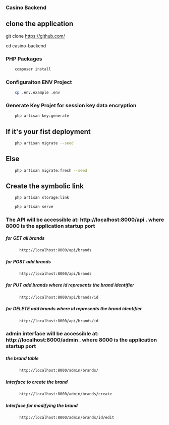 ### Casino Backend
## clone the application
git clone https://github.com/

cd casino-backend

### PHP Packages
```bash
    composer install 
```

### Configuraiton ENV Project
```bash
    cp .env.example .env
```

### Generate Key Projet for session key data encryption

```bash
    php artisan key:generate
```

## If it's your fist deployment

```bash
    php artisan migrate --seed
```

## Else

```bash
    php artisan migrate:fresh --seed
```
## Create the symbolic link

```bash
    php artisan storage:link
```

```bash
    php artisan serve
```

### The API will be accessible at: http://localhost:8000/api . where 8000 is the application startup port

##### for GET all brands
```bash
      http://localhost:8000/api/brands 
```

##### for POST add brands
```bash
      http://localhost:8000/api/brands 
```

##### for PUT add brands where id represents the brand identifier
```bash
      http://localhost:8000/api/brands/id 
```

##### for DELETE add brands where id represents the brand identifier
```bash
      http://localhost:8000/api/brands/id 
```


### admin interface will be accessible at: http://localhost:8000/admin . where 8000 is the application startup port

##### the brand table
```bash
      http://localhost:8000/admin/brands/ 
```

##### Interface to create the brand

```bash
      http://localhost:8000/admin/brands/create
```

##### Interface for modifying the brand
```bash
      http://localhost:8000/admin/brands/id/edit
```
